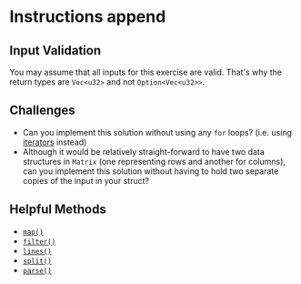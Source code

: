 # Instructions append

## Input Validation

You may assume that all inputs for this exercise are valid.
That's why the return types are `Vec<u32>` and not `Option<Vec<u32>>`.

## Challenges

- Can you implement this solution without using any `for` loops? (i.e. using [iterators][iterators] instead)
- Although it would be relatively straight-forward to have two data structures in `Matrix` (one representing rows and another for columns), can you implement this solution without having to hold two separate copies of the input in your struct?

## Helpful Methods
- [`map()`][map]
- [`filter()`][filter]
- [`lines()`][lines]
- [`split()`][split]
- [`parse()`][parse]

[iterators]: https://doc.rust-lang.org/book/ch13-02-iterators.html
[map]: https://doc.rust-lang.org/std/iter/trait.Iterator.html#method.map
[filter]: https://doc.rust-lang.org/std/iter/trait.Iterator.html#method.filter
[lines]: https://doc.rust-lang.org/std/primitive.str.html#method.lines
[split]: https://doc.rust-lang.org/std/primitive.str.html#method.split
[parse]: https://doc.rust-lang.org/std/primitive.str.html#method.parse
